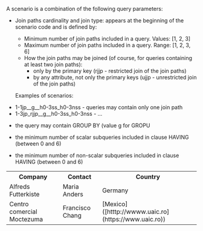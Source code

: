 A scenario is a combination of the following query parameters:

- Join paths cardinality and join type: appears at the beginning of the scenario code and is defined by:
  * Minimum number of join paths included in a query. Values: [1, 2, 3]
  * Maximum number of join paths included in a query. Range: [1, 2, 3, 6]
  * How the join paths may be joined (of course, for queries containing at least two join paths):
    - only by the primary key (rjjp - restricted join of the join paths)
    - by any attribute, not only the primary keys (ujjp - unrestricted join of the join paths)

  Examples of scenarios:
* 1-1jp__g__h0-3ss_h0-3nss - queries may contain only one join path
* 1-3jp_rjjp__g__h0-3ss_h0-3nss - ...


- the query may contain GROUP BY (value g for GROPU

- the minimum number of scalar subqueries included in clause HAVING (between 0 and 6)

- the minimum number of non-scalar subqueries included in clause HAVING (between 0 and 6)


<table style="width:100%">
  <tr>
    <th>Company</th>
    <th>Contact</th>
    <th>Country</th>
  </tr>
  <tr>
    <td>Alfreds Futterkiste</td>
    <td>Maria Anders</td>
    <td>Germany</td>
  </tr>
  <tr>
    <td>Centro comercial Moctezuma</td>
    <td>Francisco Chang</td>
    <td>[Mexico]([htttp://wwww.uaic.ro](https://www.uaic.ro))</td>
  </tr>
</table>

